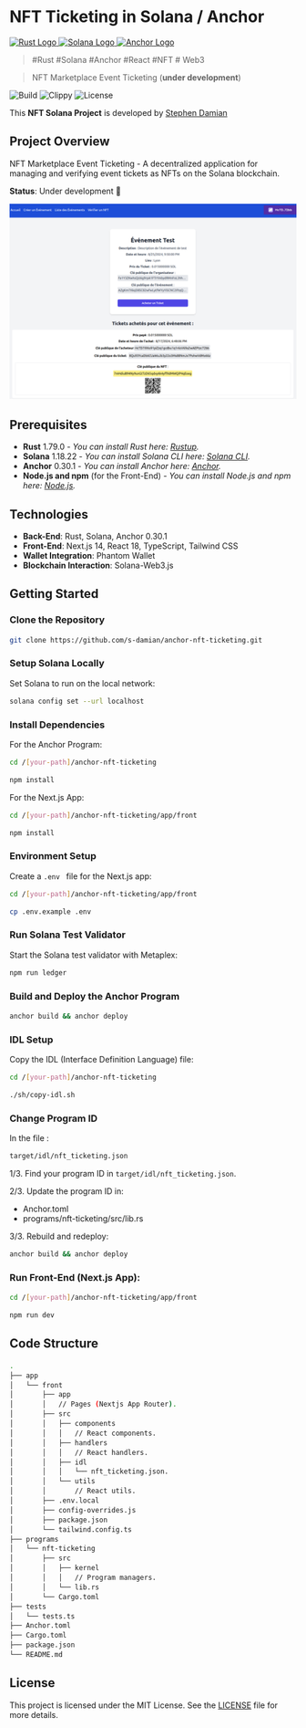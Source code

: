 
# NFT Ticketing in Solana / Anchor

<a href="https://github.com/s-damian/anchor-nft-ticketing">
<img src="https://raw.githubusercontent.com/s-damian/medias/main/technos-logos/rust.webp" alt="Rust Logo" height="100px">
</a>
<a href="https://github.com/s-damian/anchor-nft-ticketing">
<img src="https://raw.githubusercontent.com/s-damian/medias/main/technos-logos/solana.webp" alt="Solana Logo" height="100px">
</a>
<a href="https://github.com/s-damian/anchor-nft-ticketing">
<img src="https://raw.githubusercontent.com/s-damian/medias/main/technos-logos/anchor.webp" alt="Anchor Logo" height="100px">
</a>

> #Rust #Solana #Anchor #React #NFT # Web3

> NFT Marketplace Event Ticketing (**under development**)

![Build](https://github.com/s-damian/anchor-nft-ticketing/actions/workflows/tests.yml/badge.svg)
![Clippy](https://github.com/s-damian/anchor-nft-ticketing/actions/workflows/static-analysis.yml/badge.svg)
![License](https://img.shields.io/badge/License-MIT-blue)

This **NFT Solana Project** is developed by [Stephen Damian](https://github.com/s-damian)


## Project Overview

NFT Marketplace Event Ticketing - A decentralized application for managing and verifying event tickets as NFTs on the Solana blockchain.

**Status**: Under development 🚧

![Img](./img/img-1.png)


## Prerequisites

- **Rust** 1.79.0 - *You can install Rust here: [Rustup](https://rustup.rs/).*
- **Solana** 1.18.22 - *You can install Solana CLI here: [Solana CLI](https://solana.com/developers/guides/getstarted/setup-local-development#3-install-the-solana-cli).*
- **Anchor** 0.30.1 - *You can install Anchor here: [Anchor](https://www.anchor-lang.com/).*
- **Node.js and npm** (for the Front-End) - *You can install Node.js and npm here: [Node.js](https://nodejs.org/en/download/package-manager).*


## Technologies

- **Back-End**: Rust, Solana, Anchor 0.30.1
- **Front-End**: Next.js 14, React 18, TypeScript, Tailwind CSS
- **Wallet Integration**: Phantom Wallet
- **Blockchain Interaction**: Solana-Web3.js


## Getting Started

### Clone the Repository

```bash
git clone https://github.com/s-damian/anchor-nft-ticketing.git
```


### Setup Solana Locally

Set Solana to run on the local network:

```bash
solana config set --url localhost
```


### Install Dependencies

For the Anchor Program:

```bash
cd /[your-path]/anchor-nft-ticketing
```

```bash
npm install
```

For the Next.js App:

```bash
cd /[your-path]/anchor-nft-ticketing/app/front
```

```bash
npm install
```


### Environment Setup

Create a  ```.env ``` file for the Next.js app:

```bash
cd /[your-path]/anchor-nft-ticketing/app/front
```

```bash
cp .env.example .env
```


### Run Solana Test Validator

Start the Solana test validator with Metaplex:

```bash
npm run ledger
```


### Build and Deploy the Anchor Program

```bash
anchor build && anchor deploy
```


### IDL Setup

Copy the IDL (Interface Definition Language) file:

```bash
cd /[your-path]/anchor-nft-ticketing
```

```bash
./sh/copy-idl.sh
```


### Change Program ID

In the file :

```bash
target/idl/nft_ticketing.json
```

1/3. Find your program ID in ```target/idl/nft_ticketing.json```.

2/3. Update the program ID in:
- Anchor.toml
- programs/nft-ticketing/src/lib.rs

3/3. Rebuild and redeploy:

```bash
anchor build && anchor deploy
```


### Run Front-End (Next.js App):

```bash
cd /[your-path]/anchor-nft-ticketing/app/front
```

```bash
npm run dev
```


## Code Structure

```bash
.
├── app
│   └── front
│       ├── app
│       │   // Pages (Nextjs App Router).
│       ├── src
│       │   ├── components
│       │   │   // React components.
│       │   ├── handlers
│       │   │   // React handlers.
│       │   ├── idl
│       │   │   └── nft_ticketing.json.
│       │   └── utils
│       │       // React utils.
│       ├── .env.local
│       ├── config-overrides.js
│       ├── package.json
│       └── tailwind.config.ts
├── programs
│   └── nft-ticketing
│       ├── src
│       │   ├── kernel
│       │   │   // Program managers.
│       │   └── lib.rs
│       └── Cargo.toml
├── tests
│   └── tests.ts
├── Anchor.toml
├── Cargo.toml
├── package.json
└── README.md
```


## License

This project is licensed under the MIT License. See the [LICENSE](LICENSE) file for more details.
